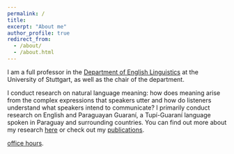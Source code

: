 ```yaml
---
permalink: /
title: 
excerpt: "About me"
author_profile: true
redirect_from: 
  - /about/
  - /about.html
---
```


I am a full professor in the [Department of English Linguistics](https://www.ling.uni-stuttgart.de/institut/ifla/) at the University of Stuttgart, as well as the chair of the department.

I conduct research on natural language meaning: how does meaning arise from the complex expressions that speakers utter and how do listeners understand what speakers intend to communicate? I primarily conduct research on English and Paraguayan Guaraní, a Tupí-Guaraní language spoken in Paraguay and surrounding countries. You can find out more about my research [here](https://judith-tonhauser.github.io/research/) or check out my [publications](https://judith-tonhauser.github.io/publications/).



[office hours](https://www.ling.uni-stuttgart.de/institut/team/Tonhauser/).



